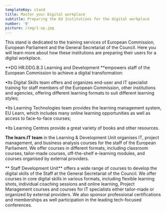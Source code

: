 ```yaml
---
templateKey: stand
title: Master your Digital workplace
subtitle: Preparing the EU Institutions for the digital workplace
number: '9'
picture: /img/1-op.jpg
---
```

This stand is dedicated to the training services of European Commission, European Parliament and the General Secretariat of the Council. Here you will learn more about how these institutions are preparing their users for a digital workplace.

**DG HR.DDG.B.3 Learning and Development **empowers staff of the European Commission to achieve a digital transformation:

•Its Digital Skills team offers and organizes end-user and IT specialist training for staff members of the European Commission, other institutions and agencies, offering different learning formats to suit different learning styles;

•Its Learning Technologies team provides the learning management system, EU Learn, which includes many online learning opportunities as well as access to face-to-face courses;

•Its Learning Centres provide a great variety of books and other resources.



**The learn.IT team** in the Learning & Development Unit organises IT, project management, and business analysis courses for the staff of the European Parliament. We offer courses in different formats, including classroom courses, tailor-made courses, off-the-shelf e-learning modules, and courses organised by external providers.



**Staff Development Unit** offers a wide range of  courses to develop the digital skills of the Staff at the General Secretariat of the Council. We offer courses in core digital skills in various formats, including flexible learning shots, individual coaching sessions and online learning, Project Management courses and courses for IT specialists either tailor-made or organized by external providers. We also sponsor professional certifications and memberships as well participation in the leading tech-focused conferences.
